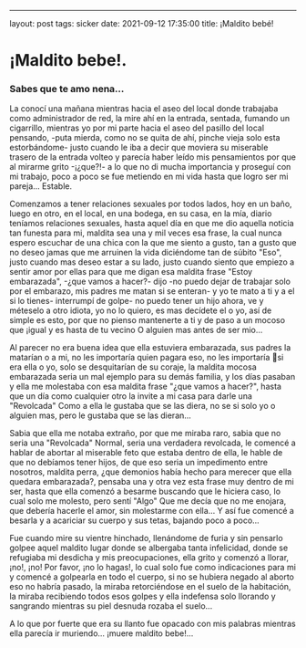 ---
layout: post
tags: sicker
date: 2021-09-12 17:35:00
title: ¡Maldito bebé!

# ¡Maldito bebe!.

### Sabes que te amo nena...

La conocí una mañana mientras hacia el aseo del local donde trabajaba
como administrador de red, la mire ahí en la entrada, sentada, fumando
un cigarrillo, mientras yo por mi parte hacia el aseo del pasillo del local
pensando, -puta mierda, como no se quita de ahí, pinche vieja solo esta
estorbándome- justo cuando le iba a decir que moviera su miserable
trasero de la entrada volteo y parecía haber leído mis pensamientos por
que al mirarme grito -¡¿que?!- a lo que no di mucha importancia y
proseguí con mi trabajo, poco a poco se fue metiendo en mi vida hasta
que logro ser mi pareja... Estable.

Comenzamos a tener relaciones sexuales por todos lados, hoy en un
baño, luego en otro, en el local, en una bodega, en su casa, en la mía,
diario teníamos relaciones sexuales, hasta aquel día en que me dio
aquella noticia tan funesta para mi, maldita sea una y mil veces esa frase,
la cual nunca espero escuchar de una chica con la que me siento a gusto,
tan a gusto que no deseo jamas que me arruinen la vida diciéndome tan
de súbito "Eso", justo cuando mas deseo estar a su lado, justo cuando
siento que empiezo a sentir amor por ellas para que me digan esa
maldita frase "Estoy embarazada", -¿que vamos a hacer?- dijo -no
puedo dejar de trabajar solo por el embarazo, mis padres me matan si se
enteran- y yo te mato a ti y a el si lo tienes- interrumpí de golpe- no
puedo tener un hijo ahora, ve y méteselo a otro idiota, yo no lo quiero, es
mas decídete el o yo, así de simple es esto, por que no pienso
mantenerte a ti y de paso a un mocoso que ¡igual y es hasta de tu vecino
O alguien mas antes de ser mio...

Al parecer no era buena idea que ella estuviera embarazada, sus padres
la matarían o a mi, no les importaría quien pagara eso, no les importaría
si era ella o yo, solo se desquitarían de su coraje, la maldita mocosa
embarazada seria un mal ejemplo para su demás familia, y los días
pasaban y ella me molestaba con esa maldita frase "¿que vamos a
hacer?", hasta que un día como cualquier otro la invite a mi casa para
darle una "Revolcada" Como a ella le gustaba que se las diera, no se si
solo yo o alguien mas, pero le gustaba que se las dieran...

Sabia que ella me notaba extraño, por que me miraba raro, sabia que no
seria una "Revolcada" Normal, seria una verdadera revolcada, le
comencé a hablar de abortar al miserable feto que estaba dentro de ella,
le hable de que no debíamos tener hijos, de que eso seria un
impedimento entre nosotros, maldita perra, ¿que demonios había hecho
para merecer que ella quedara embarazada?, pensaba una y otra vez
esta frase muy dentro de mi ser, hasta que ella comenzó a besarme
buscando que le hiciera caso, lo cual solo me molesto, pero sentí "Algo"
Que me decía que no me enojara, que debería hacerle el amor, sin
molestarme con ella... Y así fue comencé a besarla y a acariciar su
cuerpo y sus tetas, bajando poco a poco...

Fue cuando mire su vientre hinchado, llenándome de furia y sin pensarlo
golpee aquel maldito lugar donde se albergaba tanta infelicidad, donde
se refugiaba mi desdicha y mis preocupaciones, ella grito y comenzó a
llorar, ¡no!, ¡no! Por favor, ¡no lo hagas!, lo cual solo fue como
indicaciones para mi y comencé a golpearla en todo el cuerpo, si no se
hubiera negado al aborto eso no habría pasado, la miraba retorciéndose
en el suelo de la habitación, la miraba recibiendo todos esos golpes y ella
indefensa solo llorando y sangrando mientras su piel desnuda rozaba el
suelo...

A lo que por fuerte que era su llanto fue opacado con mis palabras
mientras ella parecía ir muriendo... ¡muere maldito bebe!...